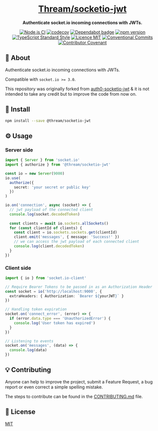 <h1 align="center"><a href="https://www.npmjs.com/package/@thream/socketio-jwt">Thream/socketio-jwt</a></h1>

<p align="center">
  <strong>Authenticate socket.io incoming connections with JWTs.</strong>
</p>

<p align="center">
  <a href="https://github.com/Thream/socketio-jwt/actions?query=workflow%3A%22Node.js+CI%22"><img src="https://github.com/Thream/socketio-jwt/workflows/Node.js%20CI/badge.svg" alt="Node.js CI" /></a>
  <a href="https://codecov.io/gh/Thream/socketio-jwt"><img src="https://codecov.io/gh/Thream/socketio-jwt/branch/develop/graph/badge.svg" alt="codecov" /></a>
  <a href="https://dependabot.com/"><img src="https://badgen.net/github/dependabot/Thream/socketio-jwt?icon=dependabot" alt="Dependabot badge" /></a>
  <a href="https://www.npmjs.com/package/@thream/socketio-jwt"><img src="https://img.shields.io/npm/v/@thream/socketio-jwt.svg" alt="npm version"></a>
  <a href="https://www.npmjs.com/package/ts-standard"><img alt="TypeScript Standard Style" src="https://camo.githubusercontent.com/f87caadb70f384c0361ec72ccf07714ef69a5c0a/68747470733a2f2f62616467656e2e6e65742f62616467652f636f64652532307374796c652f74732d7374616e646172642f626c75653f69636f6e3d74797065736372697074"/></a>
  <a href="./LICENSE"><img src="https://img.shields.io/badge/licence-MIT-blue.svg" alt="Licence MIT"/></a>
  <a href="https://conventionalcommits.org"><img src="https://img.shields.io/badge/Conventional%20Commits-1.0.0-yellow.svg" alt="Conventional Commits" /></a>
  <a href="https://github.com/Thream/Thream/blob/master/.github/CODE_OF_CONDUCT.md"><img src="https://img.shields.io/badge/Contributor%20Covenant-v2.0%20adopted-ff69b4.svg" alt="Contributor Covenant" /></a>
</p>

## 📜 About

Authenticate socket.io incoming connections with JWTs.

Compatible with `socket.io >= 3.0`.

This repository was originally forked from [auth0-socketio-jwt](https://github.com/auth0-community/auth0-socketio-jwt) & it is not intended to take any credit but to improve the code from now on.

## 💾 Install

```sh
npm install --save @thream/socketio-jwt
```

## ⚙️ Usage

### Server side

```ts
import { Server } from 'socket.io'
import { authorize } from '@thream/socketio-jwt'

const io = new Server(9000)
io.use(
  authorize({
    secret: 'your secret or public key'
  })
)

io.on('connection', async (socket) => {
  // jwt payload of the connected client
  console.log(socket.decodedToken)
  
  const clients = await io.sockets.allSockets()
  for (const clientId of clients) {
    const client = io.sockets.sockets.get(clientId)
    client.emit('messages', { message: 'Success!' })
    // we can access the jwt payload of each connected client
    console.log(client.decodedToken)
  }
})
```

### Client side

```ts
import { io } from 'socket.io-client'

// Require Bearer Tokens to be passed in as an Authorization Header
const socket = io('http://localhost:9000', {
  extraHeaders: { Authorization: `Bearer ${yourJWT}` }
})

// Handling token expiration
socket.on('connect_error', (error) => {
  if (error.data.type === 'UnauthorizedError') {
    console.log('User token has expired')
  }
})

// Listening to events
socket.on('messages', (data) => {
  console.log(data)
})
```

## 💡 Contributing

Anyone can help to improve the project, submit a Feature Request, a bug report or even correct a simple spelling mistake.

The steps to contribute can be found in the [CONTRIBUTING.md](./.github/CONTRIBUTING.md) file.

## 📄 License

[MIT](./LICENSE)
